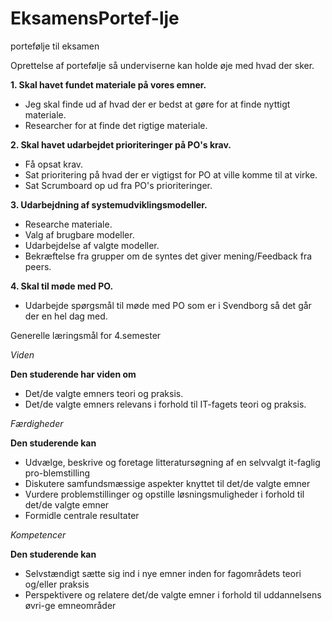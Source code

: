 # EksamensPortef-lje
portefølje til eksamen

Oprettelse af portefølje så underviserne kan holde øje med hvad der sker.

**1. Skal havet fundet materiale på vores emner.**
- Jeg skal finde ud af hvad der er bedst at gøre for at finde nyttigt materiale.
- Researcher for at finde det rigtige materiale.

**2. Skal havet udarbejdet prioriteringer på PO's krav.**
- Få opsat krav.
- Sat prioritering på hvad der er vigtigst for PO at ville komme til at virke.
- Sat Scrumboard op ud fra PO's prioriteringer.

**3. Udarbejdning af systemudviklingsmodeller.**
- Researche materiale.
- Valg af brugbare modeller.
- Udarbejdelse af valgte modeller.
- Bekræftelse fra grupper om de syntes det giver mening/Feedback fra peers.

**4. Skal til møde med PO.**
- Udarbejde spørgsmål til møde med PO som er i Svendborg så det går der en hel dag med.

Generelle læringsmål for 4.semester

_Viden_

**Den studerende har viden om**
- Det/de valgte emners teori og praksis.
- Det/de valgte emners relevans i forhold til IT-fagets teori og praksis.

_Færdigheder_

**Den studerende kan**
- Udvælge, beskrive og foretage litteratursøgning af en selvvalgt it-faglig pro-blemstilling
- Diskutere samfundsmæssige aspekter knyttet til det/de valgte emner
- Vurdere problemstillinger og opstille løsningsmuligheder i forhold til det/de valgte emner
- Formidle centrale resultater

_Kompetencer_

**Den studerende kan**
- Selvstændigt sætte sig ind i nye emner inden for fagområdets teori og/eller praksis
- Perspektivere og relatere det/de valgte emner i forhold til uddannelsens øvri-ge emneområder
